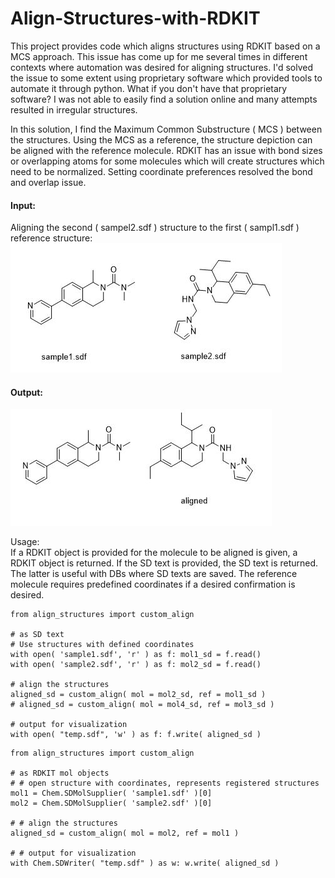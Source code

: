 # Align-Structures-with-RDKIT
This project provides code which aligns structures using RDKIT based on a MCS approach.
This issue has come up for me several times in different contexts where automation was desired for aligning structures.  I'd solved the issue to some extent using proprietary software which provided tools to automate it through python.  What if you don't have that proprietary software?  I was not able to easily find a solution online and many attempts resulted in irregular structures.

In this solution, I find the Maximum Common Substructure ( MCS ) between the structures.  Using the MCS as a reference, the structure depiction can be aligned with the reference molecule.  RDKIT has an issue with bond sizes or overlapping atoms for some molecules which will create structures which need to be normalized.  Setting coordinate preferences resolved the bond and overlap issue. 

#### Input:
Aligning the second ( sampel2.sdf ) structure to the first ( sampl1.sdf ) reference structure:
![inputs]( https://github.com/mgarard/Align-Structures-with-RDKIT/blob/main/input.JPG)

#### Output:
![outputs]( https://github.com/mgarard/Align-Structures-with-RDKIT/blob/main/output.JPG)

Usage:<br>
If a RDKIT object is provided for the molecule to be aligned is given, a RDKIT object is returned.  If the SD text is provided, the SD text is returned.  The latter is useful with DBs where SD texts are saved.  The reference molecule requires predefined coordinates if a desired confirmation is desired.


```
from align_structures import custom_align

# as SD text
# Use structures with defined coordinates
with open( 'sample1.sdf', 'r' ) as f: mol1_sd = f.read()
with open( 'sample2.sdf', 'r' ) as f: mol2_sd = f.read()

# align the structures
aligned_sd = custom_align( mol = mol2_sd, ref = mol1_sd )
# aligned_sd = custom_align( mol = mol4_sd, ref = mol3_sd )

# output for visualization
with open( "temp.sdf", 'w' ) as f: f.write( aligned_sd )
```
```
from align_structures import custom_align

# as RDKIT mol objects
# # open structure with coordinates, represents registered structures
mol1 = Chem.SDMolSupplier( 'sample1.sdf' )[0]
mol2 = Chem.SDMolSupplier( 'sample2.sdf' )[0]

# # align the structures
aligned_sd = custom_align( mol = mol2, ref = mol1 )

# # output for visualization
with Chem.SDWriter( "temp.sdf" ) as w: w.write( aligned_sd )
```
